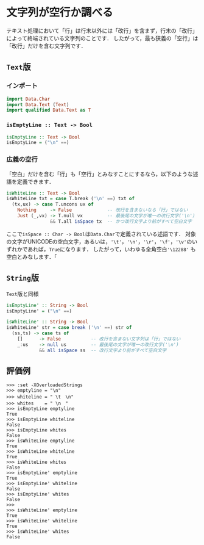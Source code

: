 文字列が空行か調べる
====================

テキスト処理において「行」は行末以外には「改行」を含まず，行末の「改行」によって終端されている文字列のことです．
したがって，最も狭義の「空行」は「改行」だけを含む文字列です．

## ``Text``版

### インポート

```haskell
import Data.Char
import Data.Text (Text)
import qualified Data.Text as T
```

### ``isEmptyLine :: Text -> Bool``

```haskell
isEmptyLine :: Text -> Bool
isEmptyLine = ("\n" ==)	
```

### 広義の空行

「空白」だけを含む「行」も「空行」とみなすことにするなら，以下のような述語を定義できます．

```haskell
isWhiteLine :: Text -> Bool
isWhiteLine txt = case T.break ('\n' ==) txt of
  (tx,ux) -> case T.uncons ux of
    Nothing     -> False             -- 改行を含まないなら「行」ではない
	Just (_,vx) -> T.null vx         -- 最後尾の文字が唯一の改行文字('\n')
	            && T.all isSpace tx  -- かつ改行文字より前がすべて空白文字
```

ここで``isSpace :: Char -> Bool``は``Data.Char``で定義されている述語です．
対象の文字がUNICODEの空白文字，あるいは，``'\t'``，``'\n'``，``'\r'``，``'\f'``，``'\v'``のいずれかであれば，``True``になります．
したがって，いわゆる全角空白``'\12288'`` も空白とみなします．「

## ``String``版

``Text``版と同様

```haskell
isEmptyLine' :: String -> Bool
isEmptyLine' = ("\n" ==)

isWhiteLine' :: String -> Bool
isWhiteLine' str = case break ('\n' ==) str of
  (ss,ts) -> case ts of
    []      -> False           -- 改行を含まない文字列は「行」ではない
    _:us    -> null us         -- 最後尾の文字が唯一の改行文字('\n')
            && all isSpace ss  -- 改行文字より前がすべて空白文字
```

## 評価例

```
>>> :set -XOverloadedStrings
>>> emptyline = "\n"
>>> whiteline = " \t　\n"
>>> whites    = " \n　"
>>> isEmptyLine emptyline
True
>>> isEmptyLine whiteline
False
>>> isEmptyLine whites
False
>>> isWhiteLine emptyline
True
>>> isWhiteLine whiteline
True
>>> isWhiteLine whites
False
>>> isEmptyLine' emptyline
True
>>> isEmptyLine' whiteline
False
>>> isEmptyLine' whites
False
>>> 
>>> isWhiteLine' emptyline
True
>>> isWhiteLine' whiteline
True
>>> isWhiteLine' whites
False
```
